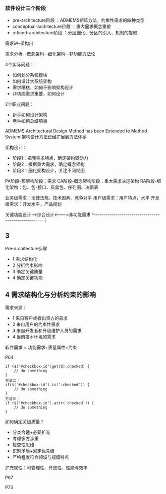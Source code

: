 >

## 

### 软件设计三个阶段

- pre-architecture阶段 ：ADMEMS矩阵方法，约束性需求的四种类型
- conceptual-architecture阶段 ：重大需求概念重塑
- refined-architecture阶段 ：分层细化、分区的引入、机制的提取

需求进-架构出

需求分析--概念架构--细化架构--非功能方法论

4个实际问题：

- 如何划分系统模块
- 如何设计大系统架构
- 需求糟糕，如何不影响架构设计
- 非功能需求重要，如何设计

2个职业问题：
- 新手如何设计架构
- 老手如何总结项目

ADMEMS Architectural Design Method has been Extended to Method System 架构设计方法已经扩展到方法体系

架构设计：

- 阶段1：把我需求特点，确定架构驱动力
- 阶段2：根据重大需求，确定概念架构
- 阶段3：细化架构设计，关注不同视图

PA阶段-预架构阶段：需求
CA阶段-概念架构阶段：重大需求决定架构
RA阶段-细化架构：包、包-接口、灰盒包、序列图、决策表

业务级需求：法律法规、技术因素、竞争对手
用户级需求：用户特点，水平
开发级需求：开发水平，产品规划

关键功能设计-->综合设计<--->非功能需求
        ^-----------------------------------------------------|

## 3

Pre-architecture步骤

- 1 需求结构化
- 2 分析约束影响
- 3 确定关键质量
- 4 确定关键功能

## 4 需求结构化与分析约束的影响

需求来源：

- 1 来自客户或者出资方的需求
- 2 来自用户的约束性需求
- 3 来自开发者和升级维护人员的需求
- 4 当前技术环境的需求

软件需求 = 功能需求+质量属性+约束

P64

```
if ($("#checkbox-id")get(0).checked) {
    // do something
}
方法二：
if($('#checkbox-id').is(':checked')) {
    // do something
}
方法三：
if ($('#checkbox-id').attr('checked')) {
    // do something
}
```

如何确定关键质量？

- 分类合适+必要扩充
-  考虑多方涉重
-  检查性思维
-  识别矛盾+划定优先级
-  严格程度符合领域与规模特点

扩充属性：可管理性、开放性、性能与效率

P67

P73
